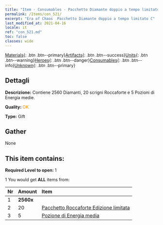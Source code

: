 ```yaml
---
title: "Item - Consumables - Pacchetto Diamante doppio a tempo limitato C"
permalink: /Items/con_521/
excerpt: "Era of Chaos  Pacchetto Diamante doppio a tempo limitato C"
last_modified_at: 2021-04-16
locale: it
ref: "con_521.md"
toc: false
classes: wide
---
```

 [Materials](/it/Items/){: .btn .btn--primary}[Artifacts](/it/Items/Artifacts/){: .btn .btn--success}[Units](/it/Items/Units/){: .btn .btn--warning}[Heroes](/it/Items/Heroes/){: .btn .btn--danger}[Consumables](/it/Items/Consumables/){: .btn .btn--info}[Unknown](/it/Items/Unknown/){: .btn .btn--primary}

## Dettagli
 **Descrizione:** Contiene 2560 Diamanti, 20 scrigni Roccaforte e 5 Pozioni di Energia medie.

 **Quality:** <span style="color: #FF8C00">OK</span>

 **Type:** Gift

## Gather

  None

## This item contains:

 **Required Level to open:** 1

 1 You would get **ALL** items  from:

  | Nr | Amount |     Item    |
  |:---|:-------|:------------|
  | 1 |  **2560x** | <i class="fas fa-gem"/> |  | 
  | 2 | 20 | [Pacchetto Roccaforte Edizione limitata](/it/Items/con_2103/) |  | 
  | 3 | 5 | [Pozione di Energia media](/it/Items/con_705/) |  | 
